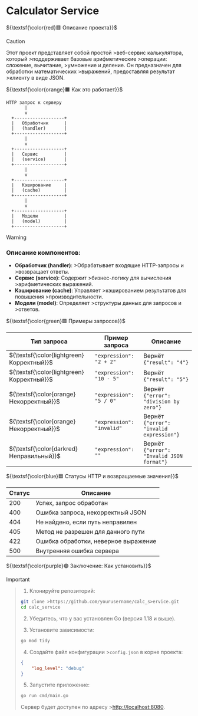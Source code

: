 # Calculator Service


${\textsf{\color{red}🟥 Описание проекта}}$

>[!CAUTION]
>Этот проект представляет собой простой >веб-сервис калькулятора, который >поддерживает базовые арифметические >операции: сложение, вычитание, >умножение и деление. Он предназначен
>для обработки математических >выражений, предоставляя результат >клиенту в виде JSON.

${\textsf{\color{orange}🟧 Как это работает}}$

```
HTTP запрос к серверу
       |
       v
  +-------------------+
  |   Обработчик      |
  |   (handler)       |
  +-------------------+
       |
       v
  +-------------------+
  |   Сервис          |
  |   (service)       |
  +-------------------+
       |
       v
  +-------------------+
  |   Кэширование     |
  |   (cache)         |
  +-------------------+
       |
       v
  +-------------------+
  |   Модели          |
  |   (model)         |
  +-------------------+
```
>[!WARNING]
>### Описание компонентов:
>- **Обработчик (handler)**: >Обрабатывает входящие HTTP-запросы и >возвращает ответы.
>- **Сервис (service)**: Содержит >бизнес-логику для вычисления >арифметических выражений.
>- **Кэширование (cache)**: Управляет >кэшированием результатов для повышения >производительности.
>- **Модели (model)**: Определяет >структуры данных для запросов и >ответов.

${\textsf{\color{green}🟩 Примеры запросов}}$

| Тип запроса              | Пример запроса         | Описание                               |
|-------------------------|-----------------------|----------------------------------------|
| ${\textsf{\color{lightgreen}Корректный}}$              | `"expression": "2 + 2"` | Вернёт `{"result": "4"}`              |
| ${\textsf{\color{lightgreen}Корректный}}$              | `"expression": "10 - 5"` | Вернёт `{"result": "5"}`              |
| ${\textsf{\color{orange}Некорректный}}$            | `"expression": "5 / 0"`  | Вернёт `{"error": "division by zero"}` |
| ${\textsf{\color{orange}Некорректный}}$            | `"expression": "invalid"` | Вернёт `{"error": "invalid expression"}` |
| ${\textsf{\color{darkred}Неправильный}}$            | `"expression": ""`     | Вернёт `{"error": "Invalid JSON format"}` |

${\textsf{\color{blue}🟦 Статусы HTTP и возвращаемые значения}}$

| Статус | Описание                                     |
|--------|----------------------------------------------|
| 200    | Успех, запрос обработан                     |
| 400    | Ошибка запроса, некорректный JSON          |
| 404    | Не найдено, если путь неправилен            |
| 405    | Метод не разрешен для данного пути         |
| 422    | Ошибка обработки, неверное выражение        |
| 500    | Внутренняя ошибка сервера                   |

${\textsf{\color{purple}🟣 Заключение: Как установить}}$

>[!IMPORTANT]

>1. Клонируйте репозиторий:
>   
>   ```bash
>   git clone >https://github.com/yourusername/calc_s>ervice.git
>   cd calc_service
>   ```
>
>2. Убедитесь, что у вас установлен Go
>(версия 1.18 и выше).
>
>3. Установите зависимости:
>   
>   ```bash
>   go mod tidy
>   ```
>
>4. Создайте файл конфигурации >`config.json` в корне проекта:
>
>   ```json
>   {
>       "log_level": "debug"
>   }
>   ```
>
>5. Запустите приложение:
>
>   ```bash
>   go run cmd/main.go
>   ```
>
>Сервер будет доступен по адресу >[http://localhost:8080](http://localhost:8080).
